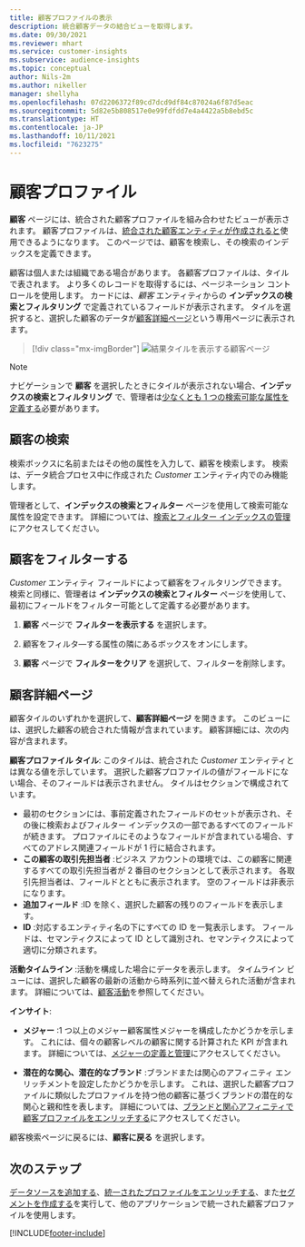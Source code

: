 ```yaml
---
title: 顧客プロファイルの表示
description: 統合顧客データの結合ビューを取得します。
ms.date: 09/30/2021
ms.reviewer: mhart
ms.service: customer-insights
ms.subservice: audience-insights
ms.topic: conceptual
author: Nils-2m
ms.author: nikeller
manager: shellyha
ms.openlocfilehash: 07d2206372f89cd7dcd9df84c87024a6f87d5eac
ms.sourcegitcommit: 5d82e5b808517e0e99fdfdd7e4a4422a5b8ebd5c
ms.translationtype: HT
ms.contentlocale: ja-JP
ms.lasthandoff: 10/11/2021
ms.locfileid: "7623275"
---
```

# <a name="customer-profiles"></a>顧客プロファイル

**顧客** ページには、統合された顧客プロファイルを組み合わせたビューが表示されます。 顧客プロファイルは、[統合された顧客エンティティが作成されると](data-unification.md)使用できるようになります。 このページでは、顧客を検索し、その検索のインデックスを定義できます。

顧客は個人または組織である場合があります。 各顧客プロファイルは、タイルで表されます。 より多くのレコードを取得するには、ページネーション コントロールを使用します。 カードには、*顧客* エンティティからの **インデックスの検索とフィルタリング** で定義されているフィールドが表示されます。 タイルを選択すると、選択した顧客のデータが[顧客詳細ページ](customer-profiles.md#customer-details-page)という専用ページに表示されます。

> [!div class="mx-imgBorder"] 
> ![結果タイルを表示する顧客ページ](media/customers-page-result-tiles-B2C.png "結果タイルを表示する顧客ページ")

> [!NOTE]
> ナビゲーションで **顧客** を選択したときにタイルが表示されない場合、**インデックスの検索とフィルタリング** で、管理者は[少なくとも 1 つの検索可能な属性を定義する](search-filter-index.md)必要があります。

## <a name="search-for-customers"></a>顧客の検索

検索ボックスに名前またはその他の属性を入力して、顧客を検索します。 検索は、データ統合プロセス中に作成された _Customer_ エンティティ内でのみ機能します。

管理者として、**インデックスの検索とフィルター** ページを使用して検索可能な属性を設定できます。 詳細については、[検索とフィルター インデックスの管理](search-filter-index.md)にアクセスしてください。

## <a name="filter-customers"></a>顧客をフィルターする

_Customer_ エンティティ フィールドによって顧客をフィルタリングできます。 検索と同様に、管理者は **インデックスの検索とフィルター** ページを使用して、最初にフィールドをフィルター可能として定義する必要があります。

1. **顧客** ページで **フィルターを表示する** を選択します。

1. 顧客をフィルタ―する属性の隣にあるボックスをオンにします。

1. **顧客** ページで **フィルターをクリア** を選択して、フィルターを削除します。

## <a name="customer-details-page"></a>顧客詳細ページ

顧客タイルのいずれかを選択して、**顧客詳細ページ** を開きます。 このビューには、選択した顧客の統合された情報が含まれています。 顧客詳細には、次の内容が含まれます。

**顧客プロファイル タイル**: このタイルは、統合された _Customer_ エンティティとは異なる値を示しています。 選択した顧客プロファイルの値がフィールドにない場合、そのフィールドは表示されません。 タイルはセクションで構成されています。  
  - 最初のセクションには、事前定義されたフィールドのセットが表示され、その後に検索およびフィルター インデックスの一部であるすべてのフィールドが続きます。 プロファイルにそのようなフィールドが含まれている場合、すべてのアドレス関連フィールドが 1 行に結合されます。 
  - **この顧客の取引先担当者** :ビジネス アカウントの環境では、この顧客に関連するすべての取引先担当者が 2 番目のセクションとして表示されます。 各取引先担当者は、フィールドとともに表示されます。 空のフィールドは非表示になります。
  - **追加フィールド** :ID を除く、選択した顧客の残りのフィールドを表示します。 
  - **ID** :対応するエンティティ名の下にすべての ID を一覧表示します。 フィールドは、セマンティクスによって ID として識別され、セマンティクスによって適切に分類されます。

**活動タイムライン** :活動を構成した場合にデータを表示します。 タイムライン ビューには、選択した顧客の最新の活動から時系列に並べ替えられた活動が含まれます。 詳細については、[顧客活動](activities.md)を参照してください。

**インサイト**:  
  - **メジャー** :1 つ以上のメジャー顧客属性メジャーを構成したかどうかを示します。 これには、個々の顧客レベルの顧客に関する計算された KPI が含まれます。 詳細については、[メジャーの定義と管理](measures.md)にアクセスしてください。

  - **潜在的な関心、潜在的なブランド** :ブランドまたは関心のアフィニティ エンリッチメントを設定したかどうかを示します。 これは、選択した顧客プロファイルに類似したプロファイルを持つ他の顧客に基づくブランドの潜在的な関心と親和性を表します。 詳細については、[ブランドと関心アフィニティで顧客プロファイルをエンリッチする](enrichment-microsoft.md)にアクセスしてください。

顧客検索ページに戻るには、**顧客に戻る** を選択します。

## <a name="next-steps"></a>次のステップ

[データソースを追加する](data-sources.md)、[統一されたプロファイルをエンリッチする](enrichment-hub.md)、また[セグメントを作成する](segments.md)を実行して、他のアプリケーションで統一された顧客プロファイルを使用します。


[!INCLUDE[footer-include](../includes/footer-banner.md)]

